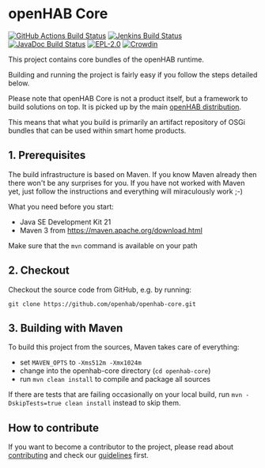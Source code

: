 # openHAB Core

[![GitHub Actions Build Status](https://github.com/openhab/openhab-core/actions/workflows/ci-build.yml/badge.svg?branch=main)](https://github.com/openhab/openhab-core/actions/workflows/ci-build.yml)
[![Jenkins Build Status](https://ci.openhab.org/job/openHAB-Core/badge/icon)](https://ci.openhab.org/job/openHAB-Core/)
[![JavaDoc Build Status](https://ci.openhab.org/view/Documentation/job/openHAB-JavaDoc/badge/icon?subject=javadoc)](https://ci.openhab.org/view/Documentation/job/openHAB-JavaDoc/)
[![EPL-2.0](https://img.shields.io/badge/license-EPL%202-green.svg)](https://opensource.org/licenses/EPL-2.0)
[![Crowdin](https://badges.crowdin.net/openhab-core/localized.svg)](https://crowdin.com/project/openhab-core)

This project contains core bundles of the openHAB runtime.

Building and running the project is fairly easy if you follow the steps detailed below.

Please note that openHAB Core is not a product itself, but a framework to build solutions on top.
It is picked up by the main [openHAB distribution](https://github.com/openhab/openhab-distro).

This means that what you build is primarily an artifact repository of OSGi bundles that can be used within smart home products.

## 1. Prerequisites

The build infrastructure is based on Maven. 
If you know Maven already then there won't be any surprises for you. 
If you have not worked with Maven yet, just follow the instructions and everything will miraculously work ;-)

What you need before you start:

- Java SE Development Kit 21
- Maven 3 from https://maven.apache.org/download.html

Make sure that the `mvn` command is available on your path

## 2. Checkout

Checkout the source code from GitHub, e.g. by running:

```
git clone https://github.com/openhab/openhab-core.git
```

## 3. Building with Maven

To build this project from the sources, Maven takes care of everything:

- set `MAVEN_OPTS` to `-Xms512m -Xmx1024m`
- change into the openhab-core directory (`cd openhab-core`)
- run `mvn clean install` to compile and package all sources

If there are tests that are failing occasionally on your local build, run `mvn -DskipTests=true clean install` instead to skip them.

## How to contribute

If you want to become a contributor to the project, please read about [contributing](https://www.openhab.org/docs/developer/contributing.html) and check our [guidelines](https://www.openhab.org/docs/developer/guidelines.html) first.

